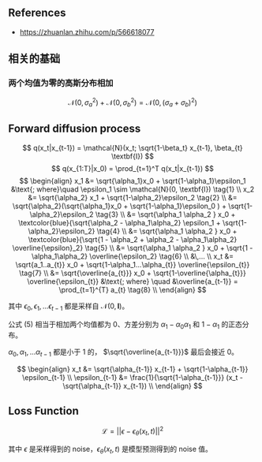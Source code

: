 ## References

- https://zhuanlan.zhihu.com/p/566618077

## 相关的基础

### 两个均值为零的高斯分布相加

$$
\mathcal{N}(0,\sigma_a^2) + \mathcal{N}(0, \sigma_b^2) = \mathcal{N}(0, (\sigma_a+\sigma_b)^2)
$$

## Forward diffusion process

$$
q(x_t|x_{t-1}) = \mathcal{N}(x_t; \sqrt{1-\beta_t} x_{t-1}, \beta_{t} \textbf{I})
$$
$$
q(x_{1:T}|x_0) = \prod_{t=1}^T q(x_t|x_{t-1})
$$
$$
\begin{align}
x_1 &= \sqrt{\alpha_1}x_0 + \sqrt{1-\alpha_1}\epsilon_1 
&\text{; where}\quad \epsilon_1 \sim \mathcal{N}(0, \textbf{I}) \tag{1} \\
x_2 &= \sqrt{\alpha_2} x_1 + \sqrt{1-\alpha_2}\epsilon_2 \tag{2} \\
&= \sqrt{\alpha_2}(\sqrt{\alpha_1}x_0 + \sqrt{1-\alpha_1}\epsilon_0 ) + \sqrt{1-\alpha_2}\epsilon_2 \tag{3} \\
&= \sqrt{\alpha_1 \alpha_2 } x_0 + \textcolor{blue}{\sqrt{\alpha_2 - \alpha_1\alpha_2} \epsilon_1 + \sqrt{1-\alpha_2}\epsilon_2} \tag{4} \\
&= \sqrt{\alpha_1 \alpha_2 } x_0 + \textcolor{blue}{\sqrt{1 - \alpha_2 + \alpha_2 - \alpha_1\alpha_2} \overline{\epsilon}_2} \tag{5} \\
&= \sqrt{\alpha_1 \alpha_2 } x_0 + \sqrt{1 - \alpha_1\alpha_2} \overline{\epsilon_2} \tag{6} \\
&\,... \\
x_t &= \sqrt{a_1..a_{t}} x_0 + \sqrt{1-\alpha_1...\alpha_{t}} \overline{\epsilon_{t}} \tag{7} \\
&= \sqrt{\overline{a_{t}}} x_0 + \sqrt{1-\overline{\alpha_{t}}} \overline{\epsilon_{t}}
&\text{; where} \quad &\overline{a_{t-1}} = \prod_{t=1}^{T} a_{t} \tag{8} \\
\end{align}
$$

其中 $\epsilon_0, \epsilon_1, ... \epsilon_{t-1}$ 都是采样自 $\mathcal{N}(0, \textbf{I})$。

公式 $(5)$ 相当于相加两个均值都为 0、方差分别为 $\alpha_1-\alpha_0\alpha_1$ 和 $1-\alpha_1$ 的正态分布。

$\alpha_0, \alpha_1, ...\alpha_{t-1}$ 都是小于 1 的， $\sqrt{\overline{a_{t-1}}}$ 最后会接近 0。

$$
\begin{align}
x_t &= \sqrt{\alpha_{t-1}} x_{t-1} + \sqrt{1-\alpha_{t-1}} \epsilon_{t-1} \\
\epsilon_{t-1} &= \frac{1}{\sqrt{1-\alpha_{t-1}}} (x_t - \sqrt{\alpha_{t-1}} x_{t-1}) \\
\end{align}
$$
## Loss Function

$$
\mathcal{L} = ||\epsilon - \epsilon_\theta(x_t, t) ||^2
$$

其中 $\epsilon$ 是采样得到的 noise，$\epsilon_\theta(x_t, t)$ 是模型预测得到的 noise 值。
